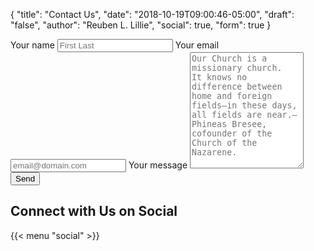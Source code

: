 {
	"title": "Contact Us",
	"date": "2018-10-19T09:00:46-05:00",
	"draft": "false",
	"author": "Reuben L. Lillie",
	"social": true,
	"form": true
}
<form method="POST" action="https://formspree.io/theloopnaz@gmail.com">
	<input type="hidden" name="_subject" value="New Form Submission">
	<input type="text" name="_gotcha" style="display:none" />
	<input type="hidden" name="_next" value="/thanks/" />
	<label for="name">Your name</label>
	<input type="text" name="name" placeholder="First Last" required minlength=3 />
	<label for="email">Your email</label>
	<input name="email" type="email" placeholder="email@domain.com" required pattern="^[a-zA-Z0-9.!#$%&'*+/=?^_`{|}~-]+@[a-zA-Z0-9-]+(?:\.[a-zA-Z0-9-]+)*$"/>
	<label for="message">Your message</label>
	<textarea name="message" placeholder="Our Church is a missionary church.  It knows no difference between home and foreign fields—in these days, all fields are near.—Phineas Bresee, cofounder of the Church of the Nazarene." required rows=12></textarea>
	<button type="submit">Send</button>
</form>
<aside>
	<section>
		<h2>Connect with Us on Social</h2>
			{{< menu "social" >}}
	</section>	
</aside>
